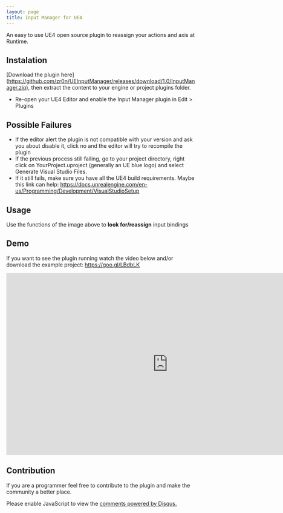 ```yaml
---
layout: page
title: Input Manager for UE4
---
```


<p class="message">
  An easy to use UE4 open source plugin to reassign your actions and axis at Runtime. 
</p>

## Instalation

[Download the plugin here] (https://github.com/zr0n/UEInputManager/releases/download/1.0/InputManager.zip), then extract the content to your engine or project plugins folder. 
* Re-open your UE4 Editor and enable the Input Manager plugin in Edit > Plugins 

## Possible Failures

* If the editor alert the plugin is not compatible with your version and ask you about disable it, click no and the editor will try to recompile the plugin
* If the previous process still failing, go to your project directory, right click on YourProject.uproject (generally an UE blue logo) and select Generate Visual Studio Files.
* If it still fails, make sure you have all the UE4 build requirements. Maybe this link can help: <a href="https://docs.unrealengine.com/en-us/Programming/Development/VisualStudioSetup"> https://docs.unrealengine.com/en-us/Programming/Development/VisualStudioSetup</a>

## Usage
<blockquote class="imgur-embed-pub" lang="en" data-id="a/Flk3f"><a href="//imgur.com/Flk3f"></a></blockquote><script async src="//s.imgur.com/min/embed.js" charset="utf-8"></script>

<p class="message"> Use the functions of the image above to <b>look for/reassign</b> input bindings </p>


## Demo

If you want to see the plugin running watch the video below and/or download the example project: <a href="https://goo.gl/LBdbLK">https://goo.gl/LBdbLK</a>
<div class="videoWrapper">
  <iframe width="854" height="480" src="https://www.youtube.com/embed/TAq8prjIXAo" frameborder="0" allow="autoplay; encrypted-media" allowfullscreen></iframe>
</div>

## Contribution

If you are a programmer feel free to contribute to the plugin and make the community a better place.

<div id="disqus_thread"></div>
<script>

/**
*  RECOMMENDED CONFIGURATION VARIABLES: EDIT AND UNCOMMENT THE SECTION BELOW TO INSERT DYNAMIC VALUES FROM YOUR PLATFORM OR CMS.
*  LEARN WHY DEFINING THESE VARIABLES IS IMPORTANT: https://disqus.com/admin/universalcode/#configuration-variables*/
/*
var disqus_config = function () {
this.page.url = PAGE_URL;  // Replace PAGE_URL with your page's canonical URL variable
this.page.identifier = PAGE_IDENTIFIER; // Replace PAGE_IDENTIFIER with your page's unique identifier variable
};
*/
(function() { // DON'T EDIT BELOW THIS LINE
var d = document, s = d.createElement('script');
s.src = 'https://luiz-fernando.disqus.com/embed.js';
s.setAttribute('data-timestamp', +new Date());
(d.head || d.body).appendChild(s);
})();
</script>
<noscript>Please enable JavaScript to view the <a href="https://disqus.com/?ref_noscript">comments powered by Disqus.</a></noscript>
                            
